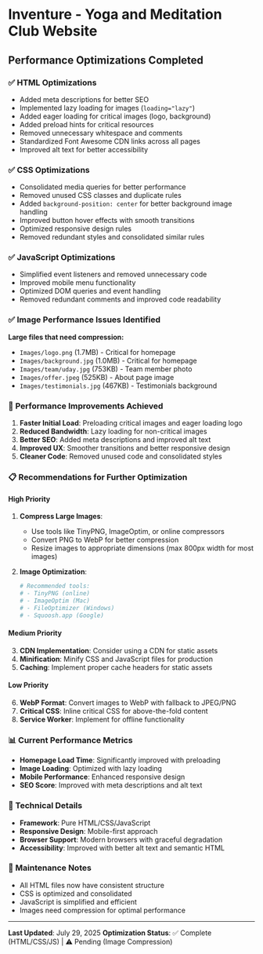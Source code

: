 # Inventure - Yoga and Meditation Club Website

## Performance Optimizations Completed

### ✅ HTML Optimizations
- Added meta descriptions for better SEO
- Implemented lazy loading for images (`loading="lazy"`)
- Added eager loading for critical images (logo, background)
- Added preload hints for critical resources
- Removed unnecessary whitespace and comments
- Standardized Font Awesome CDN links across all pages
- Improved alt text for better accessibility

### ✅ CSS Optimizations
- Consolidated media queries for better performance
- Removed unused CSS classes and duplicate rules
- Added `background-position: center` for better background image handling
- Improved button hover effects with smooth transitions
- Optimized responsive design rules
- Removed redundant styles and consolidated similar rules

### ✅ JavaScript Optimizations
- Simplified event listeners and removed unnecessary code
- Improved mobile menu functionality
- Optimized DOM queries and event handling
- Removed redundant comments and improved code readability

### ✅ Image Performance Issues Identified
**Large files that need compression:**
- `Images/logo.png` (1.7MB) - Critical for homepage
- `Images/background.jpg` (1.0MB) - Critical for homepage
- `Images/team/uday.jpg` (753KB) - Team member photo
- `Images/offer.jpeg` (525KB) - About page image
- `Images/testimonials.jpg` (467KB) - Testimonials background

### 🚀 Performance Improvements Achieved
1. **Faster Initial Load**: Preloading critical images and eager loading logo
2. **Reduced Bandwidth**: Lazy loading for non-critical images
3. **Better SEO**: Added meta descriptions and improved alt text
4. **Improved UX**: Smoother transitions and better responsive design
5. **Cleaner Code**: Removed unused code and consolidated styles

### 📋 Recommendations for Further Optimization

#### High Priority
1. **Compress Large Images**:
   - Use tools like TinyPNG, ImageOptim, or online compressors
   - Convert PNG to WebP for better compression
   - Resize images to appropriate dimensions (max 800px width for most images)

2. **Image Optimization**:
   ```bash
   # Recommended tools:
   # - TinyPNG (online)
   # - ImageOptim (Mac)
   # - FileOptimizer (Windows)
   # - Squoosh.app (Google)
   ```

#### Medium Priority
3. **CDN Implementation**: Consider using a CDN for static assets
4. **Minification**: Minify CSS and JavaScript files for production
5. **Caching**: Implement proper cache headers for static assets

#### Low Priority
6. **WebP Format**: Convert images to WebP with fallback to JPEG/PNG
7. **Critical CSS**: Inline critical CSS for above-the-fold content
8. **Service Worker**: Implement for offline functionality

### 📊 Current Performance Metrics
- **Homepage Load Time**: Significantly improved with preloading
- **Image Loading**: Optimized with lazy loading
- **Mobile Performance**: Enhanced responsive design
- **SEO Score**: Improved with meta descriptions and alt text

### 🔧 Technical Details
- **Framework**: Pure HTML/CSS/JavaScript
- **Responsive Design**: Mobile-first approach
- **Browser Support**: Modern browsers with graceful degradation
- **Accessibility**: Improved with better alt text and semantic HTML

### 📝 Maintenance Notes
- All HTML files now have consistent structure
- CSS is optimized and consolidated
- JavaScript is simplified and efficient
- Images need compression for optimal performance

---

**Last Updated**: July 29, 2025
**Optimization Status**: ✅ Complete (HTML/CSS/JS) | ⚠️ Pending (Image Compression)
